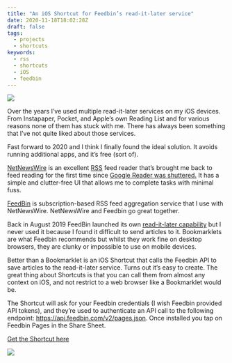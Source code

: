 ```yaml
---
title: "An iOS Shortcut for Feedbin’s read-it-later service"
date: 2020-11-18T18:02:28Z
draft: false
tags:
  - projects
  - shortcuts
keywords:
  - rss
  - shortcuts
  - iOS
  - feedbin
---
```


![](/images/ios12-shortcuts-app-icon_2x.png)

Over the years I’ve used multiple read-it-later services on my iOS devices. From Instapaper, Pocket, and Apple’s own Reading List and for various reasons none of them has stuck with me. There has always been something that I’ve not quite liked about those services. 

Fast forward to 2020 and I think I finally found the ideal solution. It avoids running additional apps, and it’s free (sort of).

[NetNewsWire](https://ranchero.com/netnewswire/) is an excellent [RSS](https://en.wikipedia.org/wiki/RSS) feed reader that’s brought me back to feed reading for the first time since [Google Reader was shuttered.](https://www.google.com/reader/about/) It has a simple and clutter-free UI that allows me to complete tasks with minimal fuss.

[FeedBin](https://feedbin.com) is subscription-based RSS feed aggregation service that I use with NetNewsWire. NetNewsWire and Feedbin go great together.

Back in August 2019 FeedBin launched its own [read-it-later capability](https://feedbin.com/blog/2019/08/20/save-webpages-to-read-later/) but I never used it because I found it difficult to send articles to it. Bookmarklets are what Feedbin recommends but whilst they work fine on desktop browsers, they are clunky or impossible to use on mobile devices.

Better than a Bookmarklet is an iOS Shortcut that calls the Feedbin API to save articles to the read-it-later service. Turns out it’s easy to create. The great thing about Shortcuts is that you can call them from almost any context on iOS, and not restrict to a web browser like a Bookmarklet would be.

The Shortcut will ask for your Feedbin credentials (I wish Feedbin provided API tokens), and they’re used to authenticate an API call to the following endpoint: https://api.feedbin.com/v2/pages.json. Once installed you tap on Feedbin Pages in the Share Sheet.

[Get the Shortcut here](https://www.icloud.com/shortcuts/b53fda3abb55403f932dc6859100e535)

![](/images/feedbin-sharesheet.jpg)